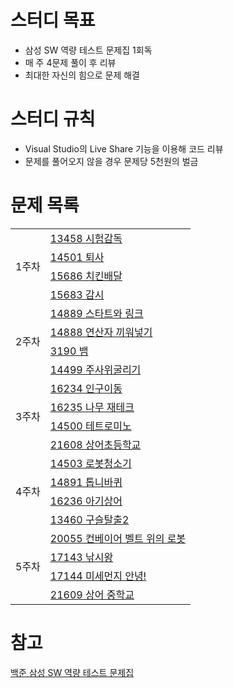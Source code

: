 # 스터디 목표

- 삼성 SW 역량 테스트 문제집 1회독
- 매 주 4문제 풀이 후 리뷰
- 최대한 자신의 힘으로 문제 해결

# 스터디 규칙

- Visual Studio의 Live Share 기능을 이용해 코드 리뷰
- 문제를 풀어오지 않을 경우 문제당 5천원의 벌금

# 문제 목록
<table>
  <tr>
    <td rowspan="4">1주차</td>
    <td>
      <a href="https://www.acmicpc.net/problem/13458">13458 시험감독</a>
    </td>
  </tr>
  <tr>
    <td>
      <a href="https://www.acmicpc.net/problem/14501">14501 퇴사</a>
    </td>
  </tr>
  <tr>
    <td>
      <a href="https://www.acmicpc.net/problem/15686">15686 치킨배달</a>
    </td>
  </tr>
  <tr>
    <td>
      <a href="https://www.acmicpc.net/problem/15683">15683 감시</a>
    </td>
  </tr>
  <tr>
    <td rowspan="4">2주차</td>
    <td>
      <a href="https://www.acmicpc.net/problem/14889">14889 스타트와 링크</a>
    </td>
  </tr>
  <tr>
    <td>
      <a href="https://www.acmicpc.net/problem/14888">14888 연산자 끼워넣기</a>
    </td>
  </tr>
  <tr>
    <td>
      <a href="https://www.acmicpc.net/problem/3190">3190 뱀</a>
    </td>
  </tr>
  <tr>
    <td>
      <a href="https://www.acmicpc.net/problem/14499">14499 주사위굴리기</a>
    </td>
  </tr>
  <tr>
    <td rowspan="4">3주차</td>
    <td>
      <a href="https://www.acmicpc.net/problem/16234">16234 인구이동</a>
    </td>
  </tr>
  <tr>
    <td>
      <a href="https://www.acmicpc.net/problem/16235">16235 나무 재테크</a>
    </td>
  </tr>
  <tr>
    <td>
      <a href="https://www.acmicpc.net/problem/14500">14500 테트로미노</a>
    </td>
  </tr>
  <tr>
    <td>
      <a href="https://www.acmicpc.net/problem/21608">21608 상어초등학교</a>
    </td>
  </tr>
  <tr>
    <td rowspan="4">4주차</td>
    <td>
      <a href="https://www.acmicpc.net/problem/14503">14503 로봇청소기</a>
    </td>
  </tr>
  <tr>
    <td>
      <a href="https://www.acmicpc.net/problem/14891">14891 톱니바퀴</a>
    </td>
  </tr>
  <tr>
    <td>
      <a href="https://www.acmicpc.net/problem/16236">16236 아기상어</a>
    </td>
  </tr>
  <tr>
    <td>
      <a href="https://www.acmicpc.net/problem/13460">13460 구슬탈출2</a>
    </td>
  </tr>
  <tr>
    <td rowspan="4">5주차</td>
    <td>
      <a href="https://www.acmicpc.net/problem/20055">20055 컨베이어 벨트 위의 로봇</a>
    </td>
  </tr>
  <tr>
    <td>
      <a href="https://www.acmicpc.net/problem/17143">17143 낚시왕</a>
    </td>
  </tr>
  <tr>
    <td>
      <a href="https://www.acmicpc.net/problem/17144">17144 미세먼지 안녕!</a>
    </td>
  </tr>
  <tr>
    <td>
      <a href="https://www.acmicpc.net/problem/21609">21609 상어 중학교</a>
    </td>
  </tr>
</table>

# 참고
[백준 삼성 SW 역량 테스트 문제집](https://www.acmicpc.net/workbook/view/1152)
